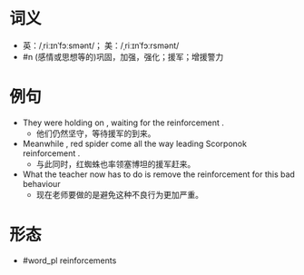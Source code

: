 # 词义
- 英：/ˌriːɪnˈfɔːsmənt/； 美：/ˌriːɪnˈfɔːrsmənt/
- #n (感情或思想等的)巩固，加强，强化；援军；增援警力
# 例句
- They were holding on , waiting for the reinforcement .
	- 他们仍然坚守，等待援军的到来。
- Meanwhile , red spider come all the way leading Scorponok reinforcement .
	- 与此同时，红蜘蛛也率领塞博坦的援军赶来。
- What the teacher now has to do is remove the reinforcement for this bad behaviour
	- 现在老师要做的是避免这种不良行为更加严重。
# 形态
- #word_pl reinforcements
